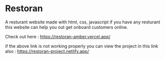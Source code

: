 # Restoran
A resturant website made with html, css, javascript if you have any resturant this website can help you out get onboard customers online.

Check out here : https://restoran-amber.vercel.app/

if the above link is not working properly you can view the project in this link also : https://restoran-project.netlify.app/
